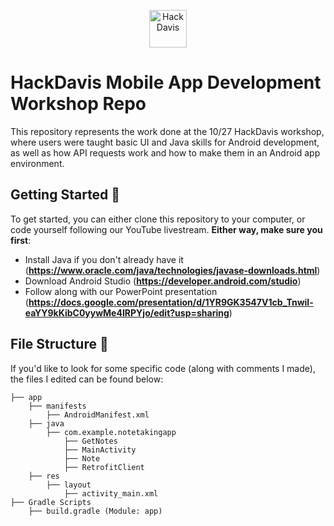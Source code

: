 <p align="center">
  <a href="https://www.hackdavis.io">
    <img alt="HackDavis" src="https://hackdavis.io/assets/img/logo-small.png" width="60" />
  </a>
</p>

# HackDavis Mobile App Development Workshop Repo
This repository represents the work done at the 10/27 HackDavis workshop, where users were taught basic UI and Java skills for Android development, as well as how API requests work and how to make them in an Android app environment. 

## Getting Started 🚀
To get started, you can either clone this repository to your computer, or code yourself following our YouTube livestream. **Either way, make sure you first**: 
* Install Java if you don't already have it (**https://www.oracle.com/java/technologies/javase-downloads.html**)
* Download Android Studio (**https://developer.android.com/studio**)
* Follow along with our PowerPoint presentation (**https://docs.google.com/presentation/d/1YR9GK3547V1cb_Tnwil-eaYY9kKibC0yywMe4IRPYjo/edit?usp=sharing**)

## File Structure 🧐
If you'd like to look for some specific code (along with comments I made), the files I edited can be found below: 
```
├── app
	├── manifests 
		├── AndroidManifest.xml
	├── java
		├── com.example.notetakingapp
			├── GetNotes
			├── MainActivity
			├── Note
			├── RetrofitClient
	├── res
		├── layout
			├── activity_main.xml
├── Gradle Scripts 
	├── build.gradle (Module: app) 
```
